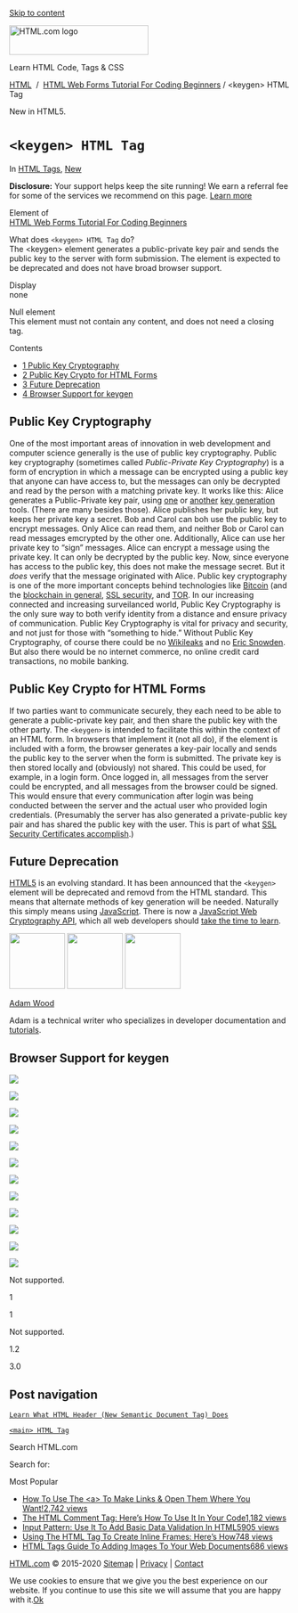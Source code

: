 <a href="#site-main" class="skip-link screen-reader-text">Skip to content</a>

<img src="https://html.com/wp-content/uploads/html-com-logo.png" alt="HTML.com logo" class="custom-logo sp-no-webp" srcset="https://html.com/wp-content/uploads/html-com-logo.png" width="250" height="53" />

[](https://html.com/)

Learn HTML Code, Tags & CSS

[HTML](https://html.com/)  /  [HTML Web Forms Tutorial For Coding Beginners](https://html.com/forms/) / &lt;keygen&gt; HTML Tag

New in HTML5.

`<keygen> HTML Tag`
===================

In <span class="post-meta-category">[HTML Tags](https://html.com/tags/), [New](https://html.com/new/)</span>

**Disclosure:** Your support helps keep the site running! We earn a referral fee for some of the services we recommend on this page. [Learn more](https://html.com/disclosure/)

Element of  
[HTML Web Forms Tutorial For Coding Beginners](https://html.com/forms/)

What does `<keygen> HTML Tag` do?  
The &lt;keygen&gt; element generates a public-private key pair and sends the public key to the server with form submission. The element is expected to be deprecated and does not have broad browser support.

Display  
none

Null element  
This element must not contain any content, and does not need a closing tag.

<span class="underline"></span>

Contents

-   [<span class="toc_number toc_depth_1">1</span> Public Key Cryptography](#Public_Key_Cryptography)
-   [<span class="toc_number toc_depth_1">2</span> Public Key Crypto for HTML Forms](#Public_Key_Crypto_for_HTML_Forms)
-   [<span class="toc_number toc_depth_1">3</span> Future Deprecation](#Future_Deprecation)
-   [<span class="toc_number toc_depth_1">4</span> Browser Support for keygen](#Browser_Support_for_keygen)

<span id="Public_Key_Cryptography">Public Key Cryptography</span>
-----------------------------------------------------------------

One of the most important areas of innovation in web development and computer science generally is the use of public key cryptography. Public key cryptography (sometimes called *Public-Private Key Cryptography*) is a form of encryption in which a message can be encrypted using a public key that anyone can have access to, but the messages can only be decrypted and read by the person with a matching private key. It works like this: Alice generates a Public-Private key pair, using [one](https://github.com/travist/jsencrypt) or [another](http://travistidwell.com/jsencrypt/demo/) [key generation](https://pypi.python.org/pypi/ecdsa) tools. (There are many besides those). Alice publishes her public key, but keeps her private key a secret. Bob and Carol can boh use the public key to encrypt messages. Only Alice can read them, and neither Bob or Carol can read messages emcrypted by the other one. Additionally, Alice can use her private key to “sign” messages. Alice can encrypt a message using the private key. It can only be decrypted by the public key. Now, since everyone has access to the public key, this does not make the message secret. But it *does* verify that the message originated with Alice. Public key cryptography is one of the more important concepts behind technologies like [Bitcoin](https://bitcoin.org/en/) (and the [blockchain in general](https://en.wikipedia.org/wiki/Block_chain_(database)), [SSL security](https://en.wikipedia.org/wiki/Transport_Layer_Security), and [TOR](https://www.torproject.org/). In our increasing connected and increasing surveilanced world, Public Key Cryptography is the only sure way to both verify identity from a distance and ensure privacy of communication. Public Key Cryptography is vital for privacy and security, and not just for those with “something to hide.” Without Public Key Cryptography, of course there could be no [Wikileaks](https://wikileaks.org/) and no [Eric Snowden](https://en.wikipedia.org/wiki/Edward_Snowden). But also there would be no internet commerce, no online credit card transactions, no mobile banking.

<span id="Public_Key_Crypto_for_HTML_Forms">Public Key Crypto for HTML Forms</span>
-----------------------------------------------------------------------------------

If two parties want to communicate securely, they each need to be able to generate a public-private key pair, and then share the public key with the other party. The `<keygen>` is intended to facilitate this within the context of an HTML form. In browsers that implement it (not all do), if the element is included with a form, the browser generates a key-pair locally and sends the public key to the server when the form is submitted. The private key is then stored locally and (obviously) not shared. This could be used, for example, in a login form. Once logged in, all messages from the server could be encrypted, and all messages from the browser could be signed. This would ensure that every communication after login was being conducted between the server and the actual user who provided login credentials. (Presumably the server has also generated a private-public key pair and has shared the public key with the user. This is part of what [SSL Security Certificates accomplish](http://www.whoishostingthis.com/compare/ssl-certificates/).)

<span id="Future_Deprecation">Future Deprecation</span>
-------------------------------------------------------

[HTML5](https://html.com/html5/) is an evolving standard. It has been announced that the `<keygen>` element will be deprecated and removd from the HTML standard. This means that alternate methods of key generation will be needed. Naturally this simply means using [JavaScript](https://html.com/javascript/). There is now a [JavaScript Web Cryptography API](https://www.w3.org/TR/WebCryptoAPI/), which all web developers should [take the time to learn](http://qnimate.com/post-series/web-cryptography-api-tutorial/).

<img src="http://html.com/wp-content/plugins/a3-lazy-load/assets/images/lazy_placeholder.gif" class="lazy lazy-hidden avatar avatar-100 photo" width="100" height="100" />

<img src="http://html.com/wp-content/plugins/a3-lazy-load/assets/images/lazy_placeholder.gif" class="lazy lazy-hidden avatar avatar-100 photo" width="100" height="100" />

<img src="https://secure.gravatar.com/avatar/3af4194cc38fbc6d4e68fbe7536347d5?s=100&amp;d=mm&amp;r=g" class="avatar avatar-100 photo" srcset="https://secure.gravatar.com/avatar/3af4194cc38fbc6d4e68fbe7536347d5?s=200&amp;d=mm&amp;r=g 2x" width="100" height="100" />

[Adam Wood](https://html.com/author/html/)

<span class="fn">Adam is a technical writer who specializes in developer documentation and [tutorials](https://html.com/).</span>

[<span class="saboxplugin-icon-grey saboxplugin-icon-linkedin"></span>](https://www.linkedin.com/in/adammichaelwood)

<span id="tho-end-content" style="display: block; visibility: hidden;"></span>

<span id="Browser_Support_for_keygen">Browser Support for keygen</span>
-----------------------------------------------------------------------

<img src="http://html.com/wp-content/plugins/a3-lazy-load/assets/images/lazy_placeholder.gif" class="lazy lazy-hidden" />

![](https://html.com/wp-content/plugins/htmlcodetutorial-plugin/assets/images/ie-false.png)

<img src="http://html.com/wp-content/plugins/a3-lazy-load/assets/images/lazy_placeholder.gif" class="lazy lazy-hidden" />

![](https://html.com/wp-content/plugins/htmlcodetutorial-plugin/assets/images/firefox-true.png)

<img src="http://html.com/wp-content/plugins/a3-lazy-load/assets/images/lazy_placeholder.gif" class="lazy lazy-hidden" />

![](https://html.com/wp-content/plugins/htmlcodetutorial-plugin/assets/images/chrome-true.png)

<img src="http://html.com/wp-content/plugins/a3-lazy-load/assets/images/lazy_placeholder.gif" class="lazy lazy-hidden" />

![](https://html.com/wp-content/plugins/htmlcodetutorial-plugin/assets/images/edge-false.png)

<img src="http://html.com/wp-content/plugins/a3-lazy-load/assets/images/lazy_placeholder.gif" class="lazy lazy-hidden" />

![](https://html.com/wp-content/plugins/htmlcodetutorial-plugin/assets/images/safari-true.png)

<img src="http://html.com/wp-content/plugins/a3-lazy-load/assets/images/lazy_placeholder.gif" class="lazy lazy-hidden" />

![](https://html.com/wp-content/plugins/htmlcodetutorial-plugin/assets/images/opera-true.png)

<span class="browser-not-supported">Not supported.</span>

<span class="browser-supported">1</span>

<span class="browser-supported">1</span>

<span class="browser-not-supported">Not supported.</span>

<span class="browser-supported">1.2</span>

<span class="browser-supported">3.0</span>

Post navigation
---------------

[<span class="nav-link-label"><span class="genericon genericon-previous"></span></span>`Learn What HTML Header (New Semantic Document Tag) Does`](https://html.com/tags/header/)

[`<main> HTML Tag`<span class="nav-link-label"><span class="genericon genericon-next"></span></span>](https://html.com/tags/main/)

Search HTML.com

<span class="screen-reader-text">Search for:</span>

Most Popular

-   <a href="https://html.com/attributes/a-target/" class="popular_posts_bars_link">How To Use The &lt;a&gt; To Make Links &amp; Open Them Where You Want!</a><span class="popular_posts_bars_comment_count_hold"><a href="https://html.com/attributes/a-target/#comments" class="popular_posts_bars_comment_count">2,742 views</a><span class="popular_posts_bars_comment_count_triangle"></span></span>
-   <a href="https://html.com/tags/comment-tag/" class="popular_posts_bars_link">The HTML Comment Tag: Here’s How To Use It In Your Code</a><span class="popular_posts_bars_comment_count_hold"><a href="https://html.com/tags/comment-tag/#comments" class="popular_posts_bars_comment_count">1,182 views</a><span class="popular_posts_bars_comment_count_triangle"></span></span>
-   <a href="https://html.com/attributes/input-pattern/" class="popular_posts_bars_link">Input Pattern: Use It To Add Basic Data Validation In HTML5</a><span class="popular_posts_bars_comment_count_hold"><a href="https://html.com/attributes/input-pattern/#comments" class="popular_posts_bars_comment_count">905 views</a><span class="popular_posts_bars_comment_count_triangle"></span></span>
-   <a href="https://html.com/tags/iframe/" class="popular_posts_bars_link">Using The HTML Tag To Create Inline Frames: Here’s How</a><span class="popular_posts_bars_comment_count_hold"><a href="https://html.com/tags/iframe/#comments" class="popular_posts_bars_comment_count">748 views</a><span class="popular_posts_bars_comment_count_triangle"></span></span>
-   <a href="https://html.com/tags/img/" class="popular_posts_bars_link">HTML Tags Guide To Adding Images To Your Web Documents</a><span class="popular_posts_bars_comment_count_hold"><a href="https://html.com/tags/img/#comments" class="popular_posts_bars_comment_count">686 views</a><span class="popular_posts_bars_comment_count_triangle"></span></span>

[HTML.com](https://html.com/) © 2015-2020 [Sitemap](https://html.com/sitemap/) | [Privacy](https://html.com/privacy/) | [Contact](https://html.com/contact/)

<span id="cn-notice-text" class="cn-text-container">We use cookies to ensure that we give you the best experience on our website. If you continue to use this site we will assume that you are happy with it.</span><span id="cn-notice-buttons" class="cn-buttons-container"><a href="#" id="cn-accept-cookie" class="cn-set-cookie cn-button bootstrap button">Ok</a></span><a href="javascript:void(0);" id="cn-close-notice" class="cn-close-icon"></a>
